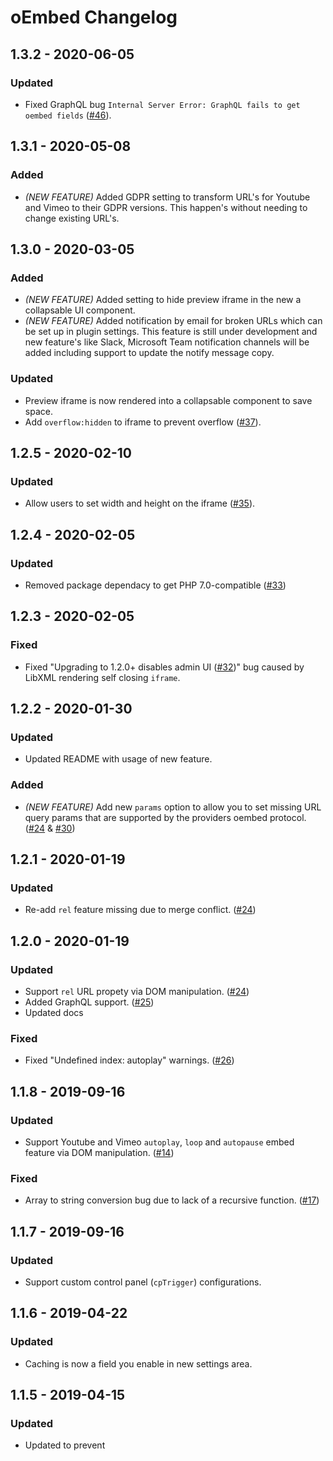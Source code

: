 # oEmbed Changelog

## 1.3.2 - 2020-06-05

### Updated
- Fixed GraphQL bug `Internal Server Error: GraphQL fails to get oembed fields` ([#46](https://github.com/wrav/oembed/issues/46)).

## 1.3.1 - 2020-05-08

### Added
- *(NEW FEATURE)* Added GDPR setting to transform URL's for Youtube and Vimeo to their GDPR versions. This happen's without needing to change existing URL's.

## 1.3.0 - 2020-03-05

### Added
- *(NEW FEATURE)* Added setting to hide preview iframe in the new a collapsable UI component.
- *(NEW FEATURE)* Added notification by email for broken URLs which can be set up in plugin settings. This feature is still under development and new feature's like Slack, Microsoft Team notification channels will be added including support to update the notify message copy.

### Updated
- Preview iframe is now rendered into a collapsable component to save space.
- Add `overflow:hidden` to iframe to prevent overflow ([#37](https://github.com/wrav/oembed/issues/37)).

## 1.2.5 - 2020-02-10

### Updated
- Allow users to set width and height on the iframe ([#35](https://github.com/wrav/oembed/issues/35)).

## 1.2.4 - 2020-02-05

### Updated
- Removed package dependacy to get PHP 7.0-compatible ([#33](https://github.com/wrav/oembed/issues/33))

## 1.2.3 - 2020-02-05

### Fixed
- Fixed "Upgrading to 1.2.0+ disables admin UI ([#32](https://github.com/wrav/oembed/issues/32))" bug caused by LibXML rendering self closing `iframe`.

## 1.2.2 - 2020-01-30

### Updated
- Updated README with usage of new feature.

### Added
- *(NEW FEATURE)* Add new `params` option to allow you to set missing URL query params that are supported by the providers oembed protocol. ([#24](https://github.com/wrav/oembed/issues/24) & [#30](https://github.com/wrav/oembed/issues/30))

## 1.2.1 - 2020-01-19

### Updated
- Re-add `rel` feature missing due to merge conflict. ([#24](https://github.com/wrav/oembed/issues/24))

## 1.2.0 - 2020-01-19

### Updated
- Support `rel` URL propety via DOM manipulation. ([#24](https://github.com/wrav/oembed/issues/24))
- Added GraphQL support. ([#25](https://github.com/wrav/oembed/issues/25))
- Updated docs

### Fixed
- Fixed "Undefined index: autoplay" warnings. ([#26](https://github.com/wrav/oembed/issues/26))

## 1.1.8 - 2019-09-16

### Updated
- Support Youtube and Vimeo `autoplay`, `loop` and `autopause` embed feature via DOM manipulation. ([#14](https://github.com/wrav/oembed/issues/14))

### Fixed
- Array to string conversion bug due to lack of a recursive function. ([#17](https://github.com/wrav/oembed/issues/17))

## 1.1.7 - 2019-09-16

### Updated
- Support custom control panel (`cpTrigger`) configurations.

## 1.1.6 - 2019-04-22

### Updated
- Caching is now a field you enable in new settings area.

## 1.1.5 - 2019-04-15

### Updated
- Updated to prevent <script/> rendering outsite `/admin/entries`, with support if `admin` isn't the CP URL trigger.

## 1.1.4 - 2019-04-04

### Updated
- Updated to allow better support for sites which don't quite meet the oEmbed format requirements. 

## 1.1.3 - 2019-03-29

### Added
- Added `valid` method to handle errors gracefully (Thanks @iparr). 
- Added data caching for parsed URLs to help increase page response time. 

### Updated
- Updated docs. 

## 1.1.2 - 2019-02-18

### Updated
- Version bump.

## 1.1.1 - 2019-02-18

### Updated
- Fix bug in field type rendering.

## 1.1.0 - 2019-03-13
> {note} The plugin’s dependence has changed from `essence/essence` to `embed/embed`. After updating to oEmbed 1.1.0 or later, make sure you reference to the README and test your site for possible missing/ renamed twig object keys.

### Updated
- Updated composer package `essence/essence` to `embed/embed` to handle more edge case URLs.

## 1.0.5 - 2019-02-08

### Updated
- Fix bug where field is in Matrix field and the AJAX event action isn't bound / fired until after entry initial saved

## 1.0.4 - 2019-01-17

### Updated
- Allowing support for CraftCMS v3.1

## 1.0.3 - 2018-12-07

### Updated
- Prevent JS asset rendering on frontend
- Revert javascript to use jQuery

## 1.0.2 - 2018-12-06

### Updated
- Refactored javascript to use native JS over jQuery

## 1.0.1 - 2018-11-26

### Updated
- Changed preview controller action access to prevent anonymous access
- Refactored the preview action to use a template with wrapper to allow for future styling and updates

## 1.0.0 - 2018-11-18

### Added
- Initial release and migration from previous project
